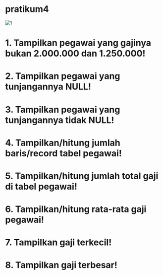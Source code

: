 # pratikum4

![1](https://github.com/MUHAMMADRIZKYEFENDI/pratikum4/assets/168548623/4eebb0b3-8a2b-4bc1-b6b2-235b47c0b9f5)

# 1. Tampilkan pegawai yang gajinya bukan 2.000.000 dan 1.250.000!

# 2. Tampilkan pegawai yang tunjangannya NULL!

# 3. Tampilkan pegawai yang tunjangannya tidak NULL!

# 4. Tampilkan/hitung jumlah baris/record tabel pegawai!

# 5. Tampilkan/hitung jumlah total gaji di tabel pegawai!

# 6. Tampilkan/hitung rata-rata gaji pegawai!

# 7. Tampilkan gaji terkecil!

# 8. Tampilkan gaji terbesar!
